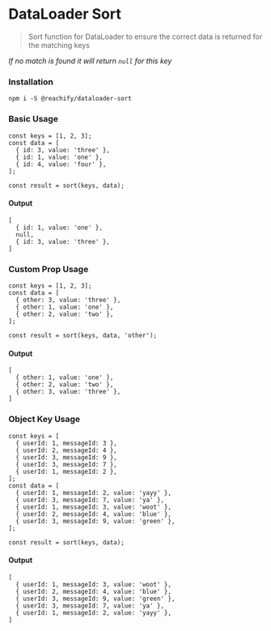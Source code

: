 # DataLoader Sort
> Sort function for DataLoader to ensure the correct data is returned for the matching keys

*If no match is found it will return `null` for this key*

### Installation
`npm i -S @reachify/dataloader-sort`

### Basic Usage
```
const keys = [1, 2, 3];
const data = [
  { id: 3, value: 'three' },
  { id: 1, value: 'one' },
  { id: 4, value: 'four' },
];

const result = sort(keys, data);
```

#### Output
```
[
  { id: 1, value: 'one' },
  null,
  { id: 3, value: 'three' },
]
```

### Custom Prop Usage
```
const keys = [1, 2, 3];
const data = [
  { other: 3, value: 'three' },
  { other: 1, value: 'one' },
  { other: 2, value: 'two' },
];

const result = sort(keys, data, 'other');
```

#### Output
```
[
  { other: 1, value: 'one' },
  { other: 2, value: 'two' },
  { other: 3, value: 'three' },
]
```

### Object Key Usage
```
const keys = [
  { userId: 1, messageId: 3 },
  { userId: 2, messageId: 4 },
  { userId: 3, messageId: 9 },
  { userId: 3, messageId: 7 },
  { userId: 1, messageId: 2 },
];
const data = [
  { userId: 1, messageId: 2, value: 'yayy' },
  { userId: 3, messageId: 7, value: 'ya' },
  { userId: 1, messageId: 3, value: 'woot' },
  { userId: 2, messageId: 4, value: 'blue' },
  { userId: 3, messageId: 9, value: 'green' },
];

const result = sort(keys, data);
```

#### Output
```
[
  { userId: 1, messageId: 3, value: 'woot' },
  { userId: 2, messageId: 4, value: 'blue' },
  { userId: 3, messageId: 9, value: 'green' },
  { userId: 3, messageId: 7, value: 'ya' },
  { userId: 1, messageId: 2, value: 'yayy' },
]
```
